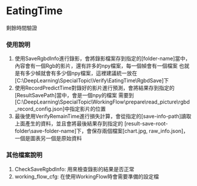 # EatingTime
剩餘時間驗證

### 使用說明
1. 使用SaveRgbdInfo進行錄影，會將錄影檔案存到指定的[folder-name]當中，內容會有一個Rgb的影片，還有許多的npy檔案，每一個幀會有一個檔案
也就是有多少幀就會有多少個npy檔案，這裡建議統一放在[C:\DeepLearning\SpecialTopic\Verify\EatingTime\RgbdSave]下
2. 使用RecordPredictTime對錄好的影片進行預測，會將結果存到指定的[ResultSavePath]當中，會是一個npy的檔案
   需要到[C:\DeepLearning\SpecialTopic\WorkingFlow\prepare\read_picture\rgbd_record_config.json]中指定影片的位置
3. 最後使用VerifyRemainTime進行損失計算，會從指定的[save-info-path]讀取上面產生的資料，並且會將最後結果存到指定的
   [result-save-root-folder\save-folder-name]下，會保存兩個檔案[chart.jpg, raw_info.json]，一個是圖表另一個是原始資料

### 其他檔案說明
1. CheckSaveRgbdInfo: 用來檢查錄影的結果是否正常
2. working_flow_cfg: 在使用WorkingFlow時會需要準備的設定檔
